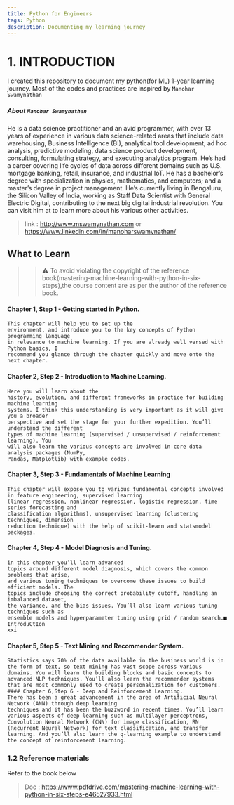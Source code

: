 ```yaml
---
title: Python for Engineers
tags: Python
description: Documenting my learning journey
---
```

# 1. INTRODUCTION
I created this repository to document my python(for ML) 1-year learning journey.
Most of the codes and practices are inspired by `Manohar Swamynathan` 
##### About `Manohar Swamynathan`
 He is a data science practitioner and an avid programmer, with over 13 years of experience in various data science-related areas that include data warehousing, Business Intelligence (BI), analytical tool
development, ad hoc analysis, predictive modeling, data science product development, consulting, formulating strategy, and executing analytics program. He’s had a career covering life cycles of data across different domains such as U.S. mortgage banking, retail, insurance, and industrial IoT. He has a bachelor’s degree with specialization in physics, mathematics, and computers; and a master’s degree in project management. He’s currently living in Bengaluru, the Silicon Valley of India, working as Staff Data Scientist with General Electric Digital, contributing to the next big digital industrial revolution.
You can visit him at to learn more about his various
other activities.
> link : http://www.mswamynathan.com 
or
>https://www.linkedin.com/in/manoharswamynathan/
## What to Learn
>> :warning: To avoid violating the copyright of the reference book(mastering-machine-learning-with-python-in-six-steps),the course content are as per the author of the reference book.
#### Chapter 1, Step 1 - Getting started in Python. 
    This chapter will help you to set up the
    environment, and introduce you to the key concepts of Python programming language
    in relevance to machine learning. If you are already well versed with Python basics, I
    recommend you glance through the chapter quickly and move onto the next chapter.
#### Chapter 2, Step 2 - Introduction to Machine Learning. 
    Here you will learn about the
    history, evolution, and different frameworks in practice for building machine learning
    systems. I think this understanding is very important as it will give you a broader
    perspective and set the stage for your further expedition. You’ll understand the different
    types of machine learning (supervised / unsupervised / reinforcement learning). You
    will also learn the various concepts are involved in core data analysis packages (NumPy,
    Pandas, Matplotlib) with example codes.
#### Chapter 3, Step 3 - Fundamentals of Machine Learning 
    This chapter will expose you to various fundamental concepts involved in feature engineering, supervised learning
    (linear regression, nonlinear regression, logistic regression, time series forecasting and
    classification algorithms), unsupervised learning (clustering techniques, dimension
    reduction technique) with the help of scikit-learn and statsmodel packages.
#### Chapter 4, Step 4 - Model Diagnosis and Tuning.
    in this chapter you’ll learn advanced
    topics around different model diagnosis, which covers the common problems that arise,
    and various tuning techniques to overcome these issues to build efficient models. The
    topics include choosing the correct probability cutoff, handling an imbalanced dataset,
    the variance, and the bias issues. You’ll also learn various tuning techniques such as
    ensemble models and hyperparameter tuning using grid / random search.■ IntroduCtIon
    xxi
#### Chapter 5, Step 5 - Text Mining and Recommender System.
    Statistics says 70% of the data available in the business world is in the form of text, so text mining has vast scope across various domains. You will learn the building blocks and basic concepts to advanced NLP techniques. You’ll also learn the recommender systems that are most commonly used to create personalization for customers.
    #### Chapter 6,Step 6 - Deep and Reinforcement Learning. 
    There has been a great advancement in the area of Artificial Neural Network (ANN) through deep learning
    techniques and it has been the buzzword in recent times. You’ll learn various aspects of deep learning such as multilayer perceptrons, Convolution Neural Network (CNN) for image classification, RN (Recurrent Neural Network) for text classification, and transfer learning. And you’ll also learn the q-learning example to understand the concept of reinforcement learning.
### 1.2 Reference materials
Refer to the book below
> Doc : https://www.pdfdrive.com/mastering-machine-learning-with-python-in-six-steps-e46527933.html




